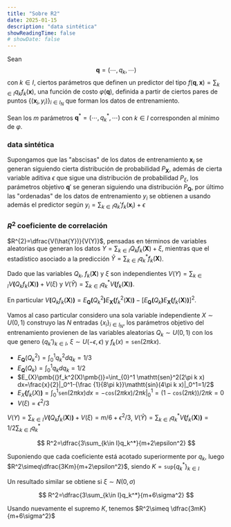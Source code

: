 ```yaml
---
title: "Sobre R2"
date: 2025-01-15
description: "data sintética"
showReadingTime: false
# showDate: false
---
```



Sean $$\pmb{q}=(\cdots,q_k,\cdots)$$ con $k\in I$, ciertos parámetros que definen un predictor del tipo $f(\pmb{q},\pmb{x})=\sum_{k\in I}q_kf_k(\pmb{x})$, una función de costo $\varphi(\pmb{q})$, definida a partir de ciertos pares de puntos $\{(\pmb{x}_i,y_i)\}_{i\in I_N}$ que forman los datos de entrenamiento.

Sean los $m$ parámetros $\pmb{q}^*=(\cdots,q_k^*,\cdots)$ con $k\in I$ corresponden al mínimo de $\varphi$.

### data sintética

Supongamos que las "abscisas" de los datos de entrenamiento $\pmb{x}_i$ se generan siguiendo cierta distribución de probabilidad $P_{\pmb{X}}$, además de cierta variable aditiva $\epsilon$ que sigue una distribución de probabilidad $P_{\xi}$, los parámetros objetivo $\pmb{q}'$ se generan siguiendo una distribución $P_{\pmb{Q}}$, por último las "ordenadas" de los datos de entrenamiento $y_i$ se obtienen a usando además el predictor según
$y_i=\sum_{k\in I}q_k' f_k(\pmb{x}_i)+\epsilon$

### $R^2$ coeficiente de correlación

$R^{2}=\dfrac{V(\hat{Y})}{V(Y)}$, pensadas en términos de variables aleatorias que generan los datos $Y=\sum_{k\in I}Q_kf_k(\pmb{X})+\xi$, mientras que el estadístico asociado a la predicción  $\hat{Y}=\sum_{k\in I}q_k^*f_k(\pmb{X})$.

Dado que las variables $Q_k$,  $f_k(\pmb{X})$ y  $\xi$ son independientes $V(Y)=\sum_{k\in I}V\pmb{(}Q_kf_k(\pmb{X})\pmb{)}+V(\xi)$ y $V(\hat{Y})=\sum_{k\in I}q_k^*V\pmb{(}f_k(\pmb{X})\pmb{)}$.

En particular $V\pmb{(}Q_kf_k(\pmb{X})\pmb{)}=E_{\pmb{Q}}\pmb{(}Q_k^2\pmb{)}E_{\pmb{X}}\pmb{(}f_k^2(\pmb{X})\pmb{)}-[E_{\pmb{Q}}\pmb{(}Q_k\pmb{)}E_{\pmb{X}}\pmb{(}f_k(\pmb{X})\pmb{)}]^2$.

Vamos al caso particular considero una sola variable independiente $X\sim U(0,1)$ construyo las $N$ entradas $\{x_i\}_{i\in I_N}$, los parámetros objetivo del entrenamiento provienen de las variables aleatorias $Q_k\sim U(0,1)$ con los que genero $\{q_k'\}_{k\in I}$, $\xi\sim U(-\epsilon,\epsilon)$ y $f_k(x)=\mathtt{sen}(2\pi k x)$.

* $E_{\pmb{Q}}(Q_k^2)=\int_{0}^1 q_k^2dq_k=1/3$
* $E_{\pmb{Q}}(Q_k)=\int_{0}^1 q_kdq_k=1/2$
* $E_{X}\pmb{(}f_k^2(X)\pmb{)}=\int_{0}^1 \mathtt{sen}^2(2\pi k x) dx=\frac{x}{2}|_0^1-{\frac {1}{8\pi k}}\mathtt{sin}(4\pi k x)|_0^1=1/2$
* $E_{X}\pmb{(}f_k(X)\pmb{)}=\int_{0}^1 \mathtt{sen}(2\pi k x) dx=-\mathtt{cos}(2\pi k x)/2\pi k|_0^1=(1-\mathtt{cos}(2\pi k))/2\pi k=0$
* $V(\xi)=\epsilon^2/3$

$V(Y)=\sum_{k\in I}V\pmb{(}Q_kf_k(\pmb{X})\pmb{)}+V(\xi)=m/6+\epsilon^2/3$, $V(\hat{Y})=\sum_{k\in I}q_k^*V\pmb{(}f_k(\pmb{X})\pmb{)}=1/2\sum_{k\in I}q^*_k$

$$
R^2=\dfrac{3\sum_{k\in I}q_k^*}{m+2\epsilon^2}
$$

Suponiendo que cada coeficiente está acotado superiormente por $q_k$, luego $R^2\simeq\dfrac{3Km}{m+2\epsilon^2}$, siendo $K=\mathtt{sup}\{q_k^*\}_{k\in I}$

Un resultado similar se obtiene si $\xi\sim N(0,\sigma)$

$$
R^2=\dfrac{3\sum_{k\in I}q_k^*}{m+6\sigma^2}
$$

Usando nuevamente el supremo $K$, tenemos $R^2\simeq \dfrac{3mK}{m+6\sigma^2}$

